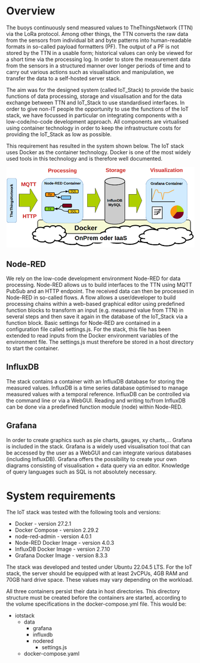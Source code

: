 # Overview

The buoys continuously send measured values to TheThingsNetwork (TTN) via the LoRa protocol. Among other things, the TTN converts the raw data from the sensors from individual bit and byte patterns into human-readable formats in so-called payload formatters (PF). The output of a PF is not stored by the TTN in a usable form; historical values can only be viewed for a short time via the processing log. In order to store the measurement data from the sensors in a structured manner over longer periods of time and to carry out various actions such as visualisation and manipulation, we transfer the data to a self-hosted server stack.

The aim was for the designed system (called IoT_Stack) to provide the basic functions of data processing, storage and visualisation and for the data exchange between TTN and IoT_Stack to use standardised interfaces. In order to give non-IT people the opportunity to use the functions of the IoT stack, we have focussed in particular on integrating components with a low-code/no-code development approach. All components are virtualised using container technology in order to keep the infrastructure costs for providing the IoT_Stack as low as possible.

This requirement has resulted in the system shown below. The IoT stack uses Docker as the container technology. Docker is one of the most widely used tools in this technology and is therefore well documented.

![IoT_Stack](https://github.com/os4os-repo/ParKli/blob/4fd0e3cbf333564c51f16320ce9b19cf4feb900e/IoT_Stack/IoT_Stack.PNG)

## Node-RED

We rely on the low-code development environment Node-RED for data processing. Node-RED allows us to build interfaces to the TTN using MQTT PubSub and an HTTP endpoint. The received data can then be processed in Node-RED in so-called flows. A flow allows a user/developer to build processing chains within a web-based graphical editor using predefined function blocks to transform an input (e.g. measured value from TTN) in several steps and then save it again in the database of the IoT_Stack via a function block. 
Basic settings for Node-RED are contained in a configuration file called settings.js. For the stack, this file has been extended to read inputs from the Docker environment variables of the environment file. The settings.js must therefore be stored in a host directory to start the container.

## InfluxDB

The stack contains a container with an InfluxDB database for storing the measured values. InfluxDB is a time series database optimised to manage measured values with a temporal reference. InfluxDB can be controlled via the command line or via a WebGUI. Reading and writing to/from InfluxDB can be done via a predefined function module (node) within Node-RED.

## Grafana

In order to create graphics such as pie charts, gauges, xy charts,... Grafana is included in the stack. Grafana is a widely used visualisation tool that can be accessed by the user as a WebGUI and can integrate various databases (including InfluxDB). Grafana offers the possibility to create your own diagrams consisting of visualisation + data query via an editor. Knowledge of query languages such as SQL is not absolutely necessary. 

# System requirements

The IoT stack was tested with the following tools and versions:

* Docker - version 27.2.1
* Docker Compose - version 2.29.2
* node-red-admin - version 4.0.1
* Node-RED Docker Image - version 4.0.3
* InfluxDB Docker Image - version 2.7.10
* Grafana Docker Image - version 8.3.3

The stack was developed and tested under Ubuntu 22.04.5 LTS. For the IoT stack, the server should be equipped with at least 2vCPUs, 4GB RAM and 70GB hard drive space. These values may vary depending on the workload.

All three containers persist their data in host directories. This directory structure must be created before the containers are started, according to the volume specifications in the docker-compose.yml file.
This would be:

* iotstack
  * data
    * grafana
    * influxdb
    * nodered
      * settings.js 
  * docker-compose.yaml

